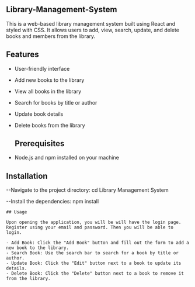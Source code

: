 ## Library-Management-System
This is a web-based library management system built using React and styled with  CSS. It allows users to add, view, search, update, and delete books and members from the library.

## Features
- User-friendly interface
- Add new books to the library
- View all books in the library
- Search for books by title or author
- Update book details
- Delete books from the library

  ## Prerequisites

- Node.js and npm installed on your machine

## Installation
 --Navigate to the project directory:
   cd Library Management System
 
 --Install the dependencies:
   npm install
   ```
 ## Usage

  Upon opening the application, you will be will have the login page. Register using your email and password. Then you will be able to login.

- Add Book: Click the "Add Book" button and fill out the form to add a new book to the library.
- Search Book: Use the search bar to search for a book by title or author.
- Update Book: Click the "Edit" button next to a book to update its details.
- Delete Book: Click the "Delete" button next to a book to remove it from the library.

